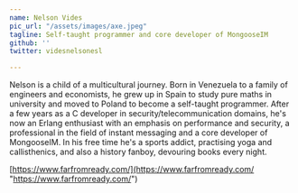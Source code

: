 ```yaml
---
name: Nelson Vides
pic_url: "/assets/images/axe.jpeg"
tagline: Self-taught programmer and core developer of MongooseIM
github: ''
twitter: videsnelsonesl

---
```

Nelson is a child of a multicultural journey. Born in Venezuela to a family of engineers and economists, he grew up in Spain to study pure maths in university and moved to Poland to become a self-taught programmer. After a few years as a C developer in security/telecommunication domains, he's now an Erlang enthusiast with an emphasis on performance and security, a professional in the field of instant messaging and a core developer of MongooseIM. In his free time he's a sports addict, practising yoga and callisthenics, and also a history fanboy, devouring books every night.

[https://www.farfromready.com/](https://www.farfromready.com/ "https://www.farfromready.com/")
